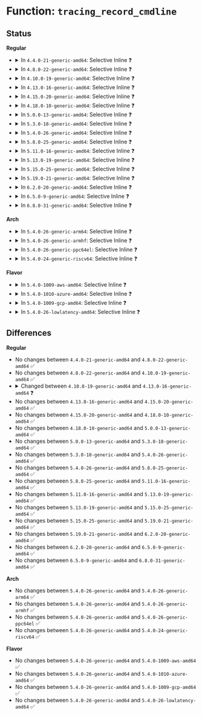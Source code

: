 # Function: <code>tracing_record_cmdline</code>

## Status
<b>Regular</b>
<ul>
<li>
<details>
<summary>In <code>4.4.0-21-generic-amd64</code>: Selective Inline ❓</summary>

```c
void tracing_record_cmdline(struct task_struct * tsk)
```

```json
{
  "name": "tracing_record_cmdline",
  "collision_type": "Unique Global",
  "inline_type": "Selective",
  "funcs": [
    {
      "addr": 18446744071580215184,
      "name": "tracing_record_cmdline",
      "external": true,
      "loc": "kernel/trace/trace.c:1636",
      "file": "kernel/trace/trace.c",
      "inline": "not declared, inlined",
      "caller_inline": [],
      "caller_func": [
        "kernel/trace/trace.c:__update_max_tr",
        "kernel/trace/trace_sched_switch.c:probe_sched_switch",
        "kernel/trace/trace_sched_switch.c:probe_sched_switch",
        "kernel/trace/trace_sched_switch.c:probe_sched_wakeup",
        "kernel/trace/trace_sched_wakeup.c:probe_wakeup",
        "kernel/trace/trace_sched_wakeup.c:probe_wakeup",
        "kernel/trace/blktrace.c:__blk_add_trace"
      ]
    }
  ],
  "symbols": [
    {
      "addr": 18446744071580215184,
      "name": "tracing_record_cmdline",
      "section": ".text",
      "bind": "STB_GLOBAL",
      "size": 283
    }
  ]
}
```
</details>
</li>
<li>
<details>
<summary>In <code>4.8.0-22-generic-amd64</code>: Selective Inline ❓</summary>

```c
void tracing_record_cmdline(struct task_struct * tsk)
```

```json
{
  "name": "tracing_record_cmdline",
  "collision_type": "Unique Global",
  "inline_type": "Selective",
  "funcs": [
    {
      "addr": 18446744071580251232,
      "name": "tracing_record_cmdline",
      "external": true,
      "loc": "kernel/trace/trace.c:1881",
      "file": "kernel/trace/trace.c",
      "inline": "not declared, inlined",
      "caller_inline": [],
      "caller_func": [
        "kernel/trace/trace.c:__update_max_tr",
        "kernel/trace/trace_sched_switch.c:probe_sched_wakeup",
        "kernel/trace/trace_sched_switch.c:probe_sched_switch",
        "kernel/trace/trace_sched_switch.c:probe_sched_switch",
        "kernel/trace/trace_sched_wakeup.c:probe_wakeup",
        "kernel/trace/trace_sched_wakeup.c:probe_wakeup",
        "kernel/trace/blktrace.c:__blk_add_trace"
      ]
    }
  ],
  "symbols": [
    {
      "addr": 18446744071580251232,
      "name": "tracing_record_cmdline",
      "section": ".text",
      "bind": "STB_GLOBAL",
      "size": 283
    }
  ]
}
```
</details>
</li>
<li>
<details>
<summary>In <code>4.10.0-19-generic-amd64</code>: Selective Inline ❓</summary>

```c
void tracing_record_cmdline(struct task_struct * tsk)
```

```json
{
  "name": "tracing_record_cmdline",
  "collision_type": "Unique Global",
  "inline_type": "Selective",
  "funcs": [
    {
      "addr": 18446744071580296608,
      "name": "tracing_record_cmdline",
      "external": true,
      "loc": "kernel/trace/trace.c:1925",
      "file": "kernel/trace/trace.c",
      "inline": "not declared, inlined",
      "caller_inline": [],
      "caller_func": [
        "kernel/trace/trace.c:__update_max_tr",
        "kernel/trace/trace_sched_switch.c:probe_sched_wakeup",
        "kernel/trace/trace_sched_switch.c:probe_sched_switch",
        "kernel/trace/trace_sched_switch.c:probe_sched_switch",
        "kernel/trace/trace_sched_wakeup.c:probe_wakeup",
        "kernel/trace/trace_sched_wakeup.c:probe_wakeup",
        "kernel/trace/blktrace.c:__blk_add_trace"
      ]
    }
  ],
  "symbols": [
    {
      "addr": 18446744071580296608,
      "name": "tracing_record_cmdline",
      "section": ".text",
      "bind": "STB_GLOBAL",
      "size": 283
    }
  ]
}
```
</details>
</li>
<li>
<details>
<summary>In <code>4.13.0-16-generic-amd64</code>: Selective Inline ❓</summary>

```c
void tracing_record_cmdline(struct task_struct * task)
```

```json
{
  "name": "tracing_record_cmdline",
  "collision_type": "Unique Global",
  "inline_type": "Selective",
  "funcs": [
    {
      "addr": 18446744071580310315,
      "name": "tracing_record_cmdline",
      "external": true,
      "loc": "kernel/trace/trace.c:2092",
      "file": "kernel/trace/trace.c",
      "inline": "not declared, inlined",
      "caller_inline": [
        "kernel/trace/trace.c:__update_max_tr"
      ],
      "caller_func": [
        "kernel/trace/trace_sched_wakeup.c:probe_wakeup",
        "kernel/trace/trace_sched_wakeup.c:probe_wakeup",
        "kernel/trace/blktrace.c:__blk_add_trace"
      ]
    }
  ],
  "symbols": [
    {
      "addr": 18446744071580311360,
      "name": "tracing_record_cmdline",
      "section": ".text",
      "bind": "STB_GLOBAL",
      "size": 16
    }
  ]
}
```
</details>
</li>
<li>
<details>
<summary>In <code>4.15.0-20-generic-amd64</code>: Selective Inline ❓</summary>

```c
void tracing_record_cmdline(struct task_struct * task)
```

```json
{
  "name": "tracing_record_cmdline",
  "collision_type": "Unique Global",
  "inline_type": "Selective",
  "funcs": [
    {
      "addr": 18446744071580363451,
      "name": "tracing_record_cmdline",
      "external": true,
      "loc": "kernel/trace/trace.c:2095",
      "file": "kernel/trace/trace.c",
      "inline": "not declared, inlined",
      "caller_inline": [
        "kernel/trace/trace.c:__update_max_tr"
      ],
      "caller_func": [
        "kernel/trace/trace_sched_wakeup.c:probe_wakeup",
        "kernel/trace/trace_sched_wakeup.c:probe_wakeup",
        "kernel/trace/blktrace.c:__blk_add_trace"
      ]
    }
  ],
  "symbols": [
    {
      "addr": 18446744071580364496,
      "name": "tracing_record_cmdline",
      "section": ".text",
      "bind": "STB_GLOBAL",
      "size": 16
    }
  ]
}
```
</details>
</li>
<li>
<details>
<summary>In <code>4.18.0-10-generic-amd64</code>: Selective Inline ❓</summary>

```c
void tracing_record_cmdline(struct task_struct * task)
```

```json
{
  "name": "tracing_record_cmdline",
  "collision_type": "Unique Global",
  "inline_type": "Selective",
  "funcs": [
    {
      "addr": 18446744071580424888,
      "name": "tracing_record_cmdline",
      "external": true,
      "loc": "kernel/trace/trace.c:2107",
      "file": "kernel/trace/trace.c",
      "inline": "not declared, inlined",
      "caller_inline": [
        "kernel/trace/trace.c:__update_max_tr"
      ],
      "caller_func": [
        "kernel/trace/trace_sched_wakeup.c:probe_wakeup",
        "kernel/trace/trace_sched_wakeup.c:probe_wakeup",
        "kernel/trace/blktrace.c:__blk_add_trace"
      ]
    }
  ],
  "symbols": [
    {
      "addr": 18446744071580425904,
      "name": "tracing_record_cmdline",
      "section": ".text",
      "bind": "STB_GLOBAL",
      "size": 16
    }
  ]
}
```
</details>
</li>
<li>
<details>
<summary>In <code>5.0.0-13-generic-amd64</code>: Selective Inline ❓</summary>

```c
void tracing_record_cmdline(struct task_struct * task)
```

```json
{
  "name": "tracing_record_cmdline",
  "collision_type": "Unique Global",
  "inline_type": "Selective",
  "funcs": [
    {
      "addr": 18446744071580480632,
      "name": "tracing_record_cmdline",
      "external": true,
      "loc": "kernel/trace/trace.c:2108",
      "file": "kernel/trace/trace.c",
      "inline": "not declared, inlined",
      "caller_inline": [
        "kernel/trace/trace.c:__update_max_tr"
      ],
      "caller_func": [
        "kernel/trace/trace_sched_wakeup.c:probe_wakeup",
        "kernel/trace/trace_sched_wakeup.c:probe_wakeup",
        "kernel/trace/blktrace.c:__blk_add_trace"
      ]
    }
  ],
  "symbols": [
    {
      "addr": 18446744071580481648,
      "name": "tracing_record_cmdline",
      "section": ".text",
      "bind": "STB_GLOBAL",
      "size": 16
    }
  ]
}
```
</details>
</li>
<li>
<details>
<summary>In <code>5.3.0-18-generic-amd64</code>: Selective Inline ❓</summary>

```c
void tracing_record_cmdline(struct task_struct * task)
```

```json
{
  "name": "tracing_record_cmdline",
  "collision_type": "Unique Global",
  "inline_type": "Selective",
  "funcs": [
    {
      "addr": 18446744071580536381,
      "name": "tracing_record_cmdline",
      "external": true,
      "loc": "kernel/trace/trace.c:2291",
      "file": "kernel/trace/trace.c",
      "inline": "not declared, inlined",
      "caller_inline": [
        "kernel/trace/trace.c:__update_max_tr"
      ],
      "caller_func": [
        "kernel/trace/trace_sched_wakeup.c:probe_wakeup",
        "kernel/trace/trace_sched_wakeup.c:probe_wakeup",
        "kernel/trace/blktrace.c:__blk_add_trace"
      ]
    }
  ],
  "symbols": [
    {
      "addr": 18446744071580537504,
      "name": "tracing_record_cmdline",
      "section": ".text",
      "bind": "STB_GLOBAL",
      "size": 16
    }
  ]
}
```
</details>
</li>
<li>
<details>
<summary>In <code>5.4.0-26-generic-amd64</code>: Selective Inline ❓</summary>

```c
void tracing_record_cmdline(struct task_struct * task)
```

```json
{
  "name": "tracing_record_cmdline",
  "collision_type": "Unique Global",
  "inline_type": "Selective",
  "funcs": [
    {
      "addr": 18446744071580583917,
      "name": "tracing_record_cmdline",
      "external": true,
      "loc": "kernel/trace/trace.c:2317",
      "file": "kernel/trace/trace.c",
      "inline": "not declared, inlined",
      "caller_inline": [
        "kernel/trace/trace.c:__update_max_tr"
      ],
      "caller_func": [
        "kernel/trace/trace_sched_wakeup.c:probe_wakeup",
        "kernel/trace/trace_sched_wakeup.c:probe_wakeup",
        "kernel/trace/blktrace.c:__blk_add_trace"
      ]
    }
  ],
  "symbols": [
    {
      "addr": 18446744071580585040,
      "name": "tracing_record_cmdline",
      "section": ".text",
      "bind": "STB_GLOBAL",
      "size": 16
    }
  ]
}
```
</details>
</li>
<li>
<details>
<summary>In <code>5.8.0-25-generic-amd64</code>: Selective Inline ❓</summary>

```c
void tracing_record_cmdline(struct task_struct * task)
```

```json
{
  "name": "tracing_record_cmdline",
  "collision_type": "Unique Global",
  "inline_type": "Selective",
  "funcs": [
    {
      "addr": 18446744071580682533,
      "name": "tracing_record_cmdline",
      "external": true,
      "loc": "kernel/trace/trace.c:2421",
      "file": "kernel/trace/trace.c",
      "inline": "not declared, inlined",
      "caller_inline": [
        "kernel/trace/trace.c:__update_max_tr"
      ],
      "caller_func": [
        "kernel/trace/trace_sched_wakeup.c:probe_wakeup",
        "kernel/trace/trace_sched_wakeup.c:probe_wakeup",
        "kernel/trace/blktrace.c:__blk_add_trace"
      ]
    }
  ],
  "symbols": [
    {
      "addr": 18446744071580683856,
      "name": "tracing_record_cmdline",
      "section": ".text",
      "bind": "STB_GLOBAL",
      "size": 115
    }
  ]
}
```
</details>
</li>
<li>
<details>
<summary>In <code>5.11.0-16-generic-amd64</code>: Selective Inline ❓</summary>

```c
void tracing_record_cmdline(struct task_struct * task)
```

```json
{
  "name": "tracing_record_cmdline",
  "collision_type": "Unique Global",
  "inline_type": "Selective",
  "funcs": [
    {
      "addr": 18446744071580673358,
      "name": "tracing_record_cmdline",
      "external": true,
      "loc": "kernel/trace/trace.c:2565",
      "file": "kernel/trace/trace.c",
      "inline": "not declared, inlined",
      "caller_inline": [
        "kernel/trace/trace.c:__update_max_tr"
      ],
      "caller_func": [
        "kernel/trace/trace_sched_wakeup.c:probe_wakeup",
        "kernel/trace/trace_sched_wakeup.c:probe_wakeup",
        "kernel/trace/blktrace.c:__blk_add_trace"
      ]
    }
  ],
  "symbols": [
    {
      "addr": 18446744071580674688,
      "name": "tracing_record_cmdline",
      "section": ".text",
      "bind": "STB_GLOBAL",
      "size": 115
    }
  ]
}
```
</details>
</li>
<li>
<details>
<summary>In <code>5.13.0-19-generic-amd64</code>: Selective Inline ❓</summary>

```c
void tracing_record_cmdline(struct task_struct * task)
```

```json
{
  "name": "tracing_record_cmdline",
  "collision_type": "Unique Global",
  "inline_type": "Selective",
  "funcs": [
    {
      "addr": 18446744071580662483,
      "name": "tracing_record_cmdline",
      "external": true,
      "loc": "kernel/trace/trace.c:2576",
      "file": "kernel/trace/trace.c",
      "inline": "not declared, inlined",
      "caller_inline": [
        "kernel/trace/trace.c:__update_max_tr"
      ],
      "caller_func": [
        "kernel/trace/trace_sched_wakeup.c:probe_wakeup",
        "kernel/trace/trace_sched_wakeup.c:probe_wakeup",
        "kernel/trace/blktrace.c:__blk_add_trace"
      ]
    }
  ],
  "symbols": [
    {
      "addr": 18446744071580672912,
      "name": "tracing_record_cmdline",
      "section": ".text",
      "bind": "STB_GLOBAL",
      "size": 35
    }
  ]
}
```
</details>
</li>
<li>
<details>
<summary>In <code>5.15.0-25-generic-amd64</code>: Selective Inline ❓</summary>

```c
void tracing_record_cmdline(struct task_struct * task)
```

```json
{
  "name": "tracing_record_cmdline",
  "collision_type": "Unique Global",
  "inline_type": "Selective",
  "funcs": [
    {
      "addr": 18446744071580836325,
      "name": "tracing_record_cmdline",
      "external": true,
      "loc": "kernel/trace/trace.c:2590",
      "file": "kernel/trace/trace.c",
      "inline": "not declared, inlined",
      "caller_inline": [
        "kernel/trace/trace.c:__update_max_tr"
      ],
      "caller_func": [
        "kernel/trace/trace_sched_wakeup.c:probe_wakeup",
        "kernel/trace/trace_sched_wakeup.c:probe_wakeup",
        "kernel/trace/blktrace.c:__blk_add_trace"
      ]
    }
  ],
  "symbols": [
    {
      "addr": 18446744071580847088,
      "name": "tracing_record_cmdline",
      "section": ".text",
      "bind": "STB_GLOBAL",
      "size": 35
    }
  ]
}
```
</details>
</li>
<li>
<details>
<summary>In <code>5.19.0-21-generic-amd64</code>: Selective Inline ❓</summary>

```c
void tracing_record_cmdline(struct task_struct * task)
```

```json
{
  "name": "tracing_record_cmdline",
  "collision_type": "Unique Global",
  "inline_type": "Selective",
  "funcs": [
    {
      "addr": 18446744071581064878,
      "name": "tracing_record_cmdline",
      "external": true,
      "loc": "kernel/trace/trace.c:2581",
      "file": "kernel/trace/trace.c",
      "inline": "not declared, inlined",
      "caller_inline": [
        "kernel/trace/trace.c:__update_max_tr",
        "kernel/trace/trace.c:__update_max_tr"
      ],
      "caller_func": [
        "kernel/trace/trace_sched_wakeup.c:probe_wakeup",
        "kernel/trace/trace_sched_wakeup.c:probe_wakeup",
        "kernel/trace/blktrace.c:__blk_add_trace"
      ]
    }
  ],
  "symbols": [
    {
      "addr": 18446744071581075616,
      "name": "tracing_record_cmdline",
      "section": ".text",
      "bind": "STB_GLOBAL",
      "size": 51
    }
  ]
}
```
</details>
</li>
<li>
<details>
<summary>In <code>6.2.0-20-generic-amd64</code>: Selective Inline ❓</summary>

```c
void tracing_record_cmdline(struct task_struct * task)
```

```json
{
  "name": "tracing_record_cmdline",
  "collision_type": "Unique Global",
  "inline_type": "Selective",
  "funcs": [
    {
      "addr": 18446744071581369707,
      "name": "tracing_record_cmdline",
      "external": true,
      "loc": "kernel/trace/trace.c:2605",
      "file": "kernel/trace/trace.c",
      "inline": "not declared, inlined",
      "caller_inline": [
        "kernel/trace/trace.c:__update_max_tr",
        "kernel/trace/trace.c:__update_max_tr"
      ],
      "caller_func": [
        "kernel/trace/trace_sched_wakeup.c:probe_wakeup",
        "kernel/trace/trace_sched_wakeup.c:probe_wakeup",
        "kernel/trace/blktrace.c:__blk_add_trace"
      ]
    }
  ],
  "symbols": [
    {
      "addr": 18446744071581382368,
      "name": "tracing_record_cmdline",
      "section": ".text",
      "bind": "STB_GLOBAL",
      "size": 51
    }
  ]
}
```
</details>
</li>
<li>
<details>
<summary>In <code>6.5.0-9-generic-amd64</code>: Selective Inline ❓</summary>

```c
void tracing_record_cmdline(struct task_struct * task)
```

```json
{
  "name": "tracing_record_cmdline",
  "collision_type": "Unique Global",
  "inline_type": "Selective",
  "funcs": [
    {
      "addr": 18446744071581464363,
      "name": "tracing_record_cmdline",
      "external": true,
      "loc": "kernel/trace/trace.c:2676",
      "file": "kernel/trace/trace.c",
      "inline": "not declared, inlined",
      "caller_inline": [
        "kernel/trace/trace.c:__update_max_tr",
        "kernel/trace/trace.c:__update_max_tr"
      ],
      "caller_func": [
        "kernel/trace/trace_sched_wakeup.c:probe_wakeup",
        "kernel/trace/trace_sched_wakeup.c:probe_wakeup",
        "kernel/trace/blktrace.c:__blk_add_trace"
      ]
    }
  ],
  "symbols": [
    {
      "addr": 18446744071581476944,
      "name": "tracing_record_cmdline",
      "section": ".text",
      "bind": "STB_GLOBAL",
      "size": 51
    }
  ]
}
```
</details>
</li>
<li>
<details>
<summary>In <code>6.8.0-31-generic-amd64</code>: Selective Inline ❓</summary>

```c
void tracing_record_cmdline(struct task_struct * task)
```

```json
{
  "name": "tracing_record_cmdline",
  "collision_type": "Unique Global",
  "inline_type": "Selective",
  "funcs": [
    {
      "addr": 18446744071581572875,
      "name": "tracing_record_cmdline",
      "external": true,
      "loc": "kernel/trace/trace.c:2671",
      "file": "kernel/trace/trace.c",
      "inline": "not declared, inlined",
      "caller_inline": [
        "kernel/trace/trace.c:__update_max_tr",
        "kernel/trace/trace.c:__update_max_tr"
      ],
      "caller_func": [
        "kernel/trace/trace_sched_wakeup.c:probe_wakeup",
        "kernel/trace/trace_sched_wakeup.c:probe_wakeup",
        "kernel/trace/blktrace.c:__blk_add_trace"
      ]
    }
  ],
  "symbols": [
    {
      "addr": 18446744071581587776,
      "name": "tracing_record_cmdline",
      "section": ".text",
      "bind": "STB_GLOBAL",
      "size": 51
    }
  ]
}
```
</details>
</li>
</ul>
<b>Arch</b>
<ul>
<li>
<details>
<summary>In <code>5.4.0-26-generic-arm64</code>: Selective Inline ❓</summary>

```c
void tracing_record_cmdline(struct task_struct * task)
```

```json
{
  "name": "tracing_record_cmdline",
  "collision_type": "Unique Global",
  "inline_type": "Selective",
  "funcs": [
    {
      "addr": 18446603336491881300,
      "name": "tracing_record_cmdline",
      "external": true,
      "loc": "kernel/trace/trace.c:2317",
      "file": "kernel/trace/trace.c",
      "inline": "not declared, inlined",
      "caller_inline": [
        "kernel/trace/trace.c:__update_max_tr"
      ],
      "caller_func": [
        "kernel/trace/trace_sched_wakeup.c:probe_wakeup",
        "kernel/trace/trace_sched_wakeup.c:probe_wakeup",
        "kernel/trace/blktrace.c:__blk_add_trace"
      ]
    }
  ],
  "symbols": [
    {
      "addr": 18446603336491882784,
      "name": "tracing_record_cmdline",
      "section": ".text",
      "bind": "STB_GLOBAL",
      "size": 24
    }
  ]
}
```
</details>
</li>
<li>
<details>
<summary>In <code>5.4.0-26-generic-armhf</code>: Selective Inline ❓</summary>

```c
void tracing_record_cmdline(struct task_struct * task)
```

```json
{
  "name": "tracing_record_cmdline",
  "collision_type": "Unique Global",
  "inline_type": "Selective",
  "funcs": [
    {
      "addr": 3225823240,
      "name": "tracing_record_cmdline",
      "external": true,
      "loc": "kernel/trace/trace.c:2317",
      "file": "kernel/trace/trace.c",
      "inline": "not declared, inlined",
      "caller_inline": [
        "kernel/trace/trace.c:__update_max_tr"
      ],
      "caller_func": [
        "kernel/trace/trace_sched_wakeup.c:probe_wakeup",
        "kernel/trace/trace_sched_wakeup.c:probe_wakeup",
        "kernel/trace/blktrace.c:__blk_add_trace"
      ]
    }
  ],
  "symbols": [
    {
      "addr": 3225824580,
      "name": "tracing_record_cmdline",
      "section": ".text",
      "bind": "STB_GLOBAL",
      "size": 24
    }
  ]
}
```
</details>
</li>
<li>
<details>
<summary>In <code>5.4.0-26-generic-ppc64el</code>: Selective Inline ❓</summary>

```c
void tracing_record_cmdline(struct task_struct * task)
```

```json
{
  "name": "tracing_record_cmdline",
  "collision_type": "Unique Global",
  "inline_type": "Selective",
  "funcs": [
    {
      "addr": 13835058055284959436,
      "name": "tracing_record_cmdline",
      "external": true,
      "loc": "kernel/trace/trace.c:2317",
      "file": "kernel/trace/trace.c",
      "inline": "not declared, inlined",
      "caller_inline": [
        "kernel/trace/trace.c:__update_max_tr"
      ],
      "caller_func": [
        "kernel/trace/trace_sched_wakeup.c:probe_wakeup",
        "kernel/trace/trace_sched_wakeup.c:probe_wakeup",
        "kernel/trace/blktrace.c:__blk_add_trace"
      ]
    }
  ],
  "symbols": [
    {
      "addr": 13835058055284961296,
      "name": "tracing_record_cmdline",
      "section": ".text",
      "bind": "STB_GLOBAL",
      "size": 16
    }
  ]
}
```
</details>
</li>
<li>
<details>
<summary>In <code>5.4.0-24-generic-riscv64</code>: Selective Inline ❓</summary>

```c
void tracing_record_cmdline(struct task_struct * task)
```

```json
{
  "name": "tracing_record_cmdline",
  "collision_type": "Unique Global",
  "inline_type": "Selective",
  "funcs": [
    {
      "addr": 18446743936272171654,
      "name": "tracing_record_cmdline",
      "external": true,
      "loc": "kernel/trace/trace.c:2317",
      "file": "kernel/trace/trace.c",
      "inline": "not declared, inlined",
      "caller_inline": [
        "kernel/trace/trace.c:__update_max_tr"
      ],
      "caller_func": [
        "kernel/trace/trace_sched_wakeup.c:probe_wakeup",
        "kernel/trace/trace_sched_wakeup.c:probe_wakeup",
        "kernel/trace/blktrace.c:__blk_add_trace"
      ]
    }
  ],
  "symbols": [
    {
      "addr": 18446743936272172908,
      "name": "tracing_record_cmdline",
      "section": ".text",
      "bind": "STB_GLOBAL",
      "size": 26
    }
  ]
}
```
</details>
</li>
</ul>
<b>Flavor</b>
<ul>
<li>
<details>
<summary>In <code>5.4.0-1009-aws-amd64</code>: Selective Inline ❓</summary>

```c
void tracing_record_cmdline(struct task_struct * task)
```

```json
{
  "name": "tracing_record_cmdline",
  "collision_type": "Unique Global",
  "inline_type": "Selective",
  "funcs": [
    {
      "addr": 18446744071580552717,
      "name": "tracing_record_cmdline",
      "external": true,
      "loc": "kernel/trace/trace.c:2317",
      "file": "kernel/trace/trace.c",
      "inline": "not declared, inlined",
      "caller_inline": [
        "kernel/trace/trace.c:__update_max_tr"
      ],
      "caller_func": [
        "kernel/trace/trace_sched_wakeup.c:probe_wakeup",
        "kernel/trace/trace_sched_wakeup.c:probe_wakeup",
        "kernel/trace/blktrace.c:__blk_add_trace"
      ]
    }
  ],
  "symbols": [
    {
      "addr": 18446744071580553840,
      "name": "tracing_record_cmdline",
      "section": ".text",
      "bind": "STB_GLOBAL",
      "size": 16
    }
  ]
}
```
</details>
</li>
<li>
<details>
<summary>In <code>5.4.0-1010-azure-amd64</code>: Selective Inline ❓</summary>

```c
void tracing_record_cmdline(struct task_struct * task)
```

```json
{
  "name": "tracing_record_cmdline",
  "collision_type": "Unique Global",
  "inline_type": "Selective",
  "funcs": [
    {
      "addr": 18446744071580499485,
      "name": "tracing_record_cmdline",
      "external": true,
      "loc": "kernel/trace/trace.c:2317",
      "file": "kernel/trace/trace.c",
      "inline": "not declared, inlined",
      "caller_inline": [
        "kernel/trace/trace.c:__update_max_tr"
      ],
      "caller_func": [
        "kernel/trace/trace_sched_wakeup.c:probe_wakeup",
        "kernel/trace/trace_sched_wakeup.c:probe_wakeup",
        "kernel/trace/blktrace.c:__blk_add_trace"
      ]
    }
  ],
  "symbols": [
    {
      "addr": 18446744071580500544,
      "name": "tracing_record_cmdline",
      "section": ".text",
      "bind": "STB_GLOBAL",
      "size": 16
    }
  ]
}
```
</details>
</li>
<li>
<details>
<summary>In <code>5.4.0-1009-gcp-amd64</code>: Selective Inline ❓</summary>

```c
void tracing_record_cmdline(struct task_struct * task)
```

```json
{
  "name": "tracing_record_cmdline",
  "collision_type": "Unique Global",
  "inline_type": "Selective",
  "funcs": [
    {
      "addr": 18446744071580543965,
      "name": "tracing_record_cmdline",
      "external": true,
      "loc": "kernel/trace/trace.c:2317",
      "file": "kernel/trace/trace.c",
      "inline": "not declared, inlined",
      "caller_inline": [
        "kernel/trace/trace.c:__update_max_tr"
      ],
      "caller_func": [
        "kernel/trace/trace_sched_wakeup.c:probe_wakeup",
        "kernel/trace/trace_sched_wakeup.c:probe_wakeup",
        "kernel/trace/blktrace.c:__blk_add_trace"
      ]
    }
  ],
  "symbols": [
    {
      "addr": 18446744071580545088,
      "name": "tracing_record_cmdline",
      "section": ".text",
      "bind": "STB_GLOBAL",
      "size": 16
    }
  ]
}
```
</details>
</li>
<li>
<details>
<summary>In <code>5.4.0-26-lowlatency-amd64</code>: Selective Inline ❓</summary>

```c
void tracing_record_cmdline(struct task_struct * task)
```

```json
{
  "name": "tracing_record_cmdline",
  "collision_type": "Unique Global",
  "inline_type": "Selective",
  "funcs": [
    {
      "addr": 18446744071580600539,
      "name": "tracing_record_cmdline",
      "external": true,
      "loc": "kernel/trace/trace.c:2317",
      "file": "kernel/trace/trace.c",
      "inline": "not declared, inlined",
      "caller_inline": [
        "kernel/trace/trace.c:__update_max_tr"
      ],
      "caller_func": [
        "kernel/trace/trace_sched_wakeup.c:probe_wakeup",
        "kernel/trace/trace_sched_wakeup.c:probe_wakeup",
        "kernel/trace/blktrace.c:__blk_add_trace"
      ]
    }
  ],
  "symbols": [
    {
      "addr": 18446744071580601664,
      "name": "tracing_record_cmdline",
      "section": ".text",
      "bind": "STB_GLOBAL",
      "size": 16
    }
  ]
}
```
</details>
</li>
</ul>

## Differences
<b>Regular</b>
<ul>
<li>
No changes between <code>4.4.0-21-generic-amd64</code> and <code>4.8.0-22-generic-amd64</code> ✅
</li>
<li>
No changes between <code>4.8.0-22-generic-amd64</code> and <code>4.10.0-19-generic-amd64</code> ✅
</li>
<li>
<details>
<summary>Changed between <code>4.10.0-19-generic-amd64</code> and <code>4.13.0-16-generic-amd64</code> ❓</summary>
<ul>
<li>
<b>Param added. </b>
<code>struct task_struct * task</code>
</li>
<li>
<b>Param removed. </b>
<code>struct task_struct * tsk</code>
</li>
</ul>
</details>
</li>
<li>
No changes between <code>4.13.0-16-generic-amd64</code> and <code>4.15.0-20-generic-amd64</code> ✅
</li>
<li>
No changes between <code>4.15.0-20-generic-amd64</code> and <code>4.18.0-10-generic-amd64</code> ✅
</li>
<li>
No changes between <code>4.18.0-10-generic-amd64</code> and <code>5.0.0-13-generic-amd64</code> ✅
</li>
<li>
No changes between <code>5.0.0-13-generic-amd64</code> and <code>5.3.0-18-generic-amd64</code> ✅
</li>
<li>
No changes between <code>5.3.0-18-generic-amd64</code> and <code>5.4.0-26-generic-amd64</code> ✅
</li>
<li>
No changes between <code>5.4.0-26-generic-amd64</code> and <code>5.8.0-25-generic-amd64</code> ✅
</li>
<li>
No changes between <code>5.8.0-25-generic-amd64</code> and <code>5.11.0-16-generic-amd64</code> ✅
</li>
<li>
No changes between <code>5.11.0-16-generic-amd64</code> and <code>5.13.0-19-generic-amd64</code> ✅
</li>
<li>
No changes between <code>5.13.0-19-generic-amd64</code> and <code>5.15.0-25-generic-amd64</code> ✅
</li>
<li>
No changes between <code>5.15.0-25-generic-amd64</code> and <code>5.19.0-21-generic-amd64</code> ✅
</li>
<li>
No changes between <code>5.19.0-21-generic-amd64</code> and <code>6.2.0-20-generic-amd64</code> ✅
</li>
<li>
No changes between <code>6.2.0-20-generic-amd64</code> and <code>6.5.0-9-generic-amd64</code> ✅
</li>
<li>
No changes between <code>6.5.0-9-generic-amd64</code> and <code>6.8.0-31-generic-amd64</code> ✅
</li>
</ul>
<b>Arch</b>
<ul>
<li>
No changes between <code>5.4.0-26-generic-amd64</code> and <code>5.4.0-26-generic-arm64</code> ✅
</li>
<li>
No changes between <code>5.4.0-26-generic-amd64</code> and <code>5.4.0-26-generic-armhf</code> ✅
</li>
<li>
No changes between <code>5.4.0-26-generic-amd64</code> and <code>5.4.0-26-generic-ppc64el</code> ✅
</li>
<li>
No changes between <code>5.4.0-26-generic-amd64</code> and <code>5.4.0-24-generic-riscv64</code> ✅
</li>
</ul>
<b>Flavor</b>
<ul>
<li>
No changes between <code>5.4.0-26-generic-amd64</code> and <code>5.4.0-1009-aws-amd64</code> ✅
</li>
<li>
No changes between <code>5.4.0-26-generic-amd64</code> and <code>5.4.0-1010-azure-amd64</code> ✅
</li>
<li>
No changes between <code>5.4.0-26-generic-amd64</code> and <code>5.4.0-1009-gcp-amd64</code> ✅
</li>
<li>
No changes between <code>5.4.0-26-generic-amd64</code> and <code>5.4.0-26-lowlatency-amd64</code> ✅
</li>
</ul>
